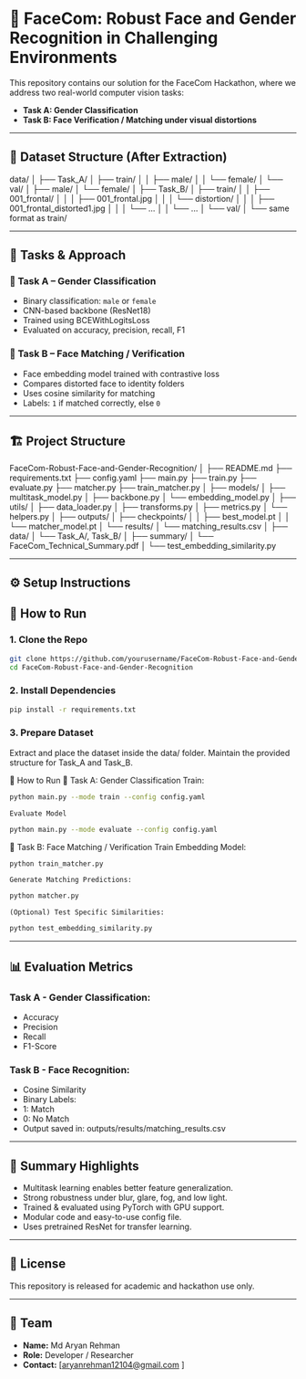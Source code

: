 # 🎯 FaceCom: Robust Face and Gender Recognition in Challenging Environments

This repository contains our solution for the FaceCom Hackathon, where we address two real-world computer vision tasks:

- **Task A: Gender Classification**  
- **Task B: Face Verification / Matching under visual distortions**

---

## 📁 Dataset Structure (After Extraction)

data/
│
├── Task_A/
│   ├── train/
│   │   ├── male/
│   │   └── female/
│   └── val/
│       ├── male/
│       └── female/
│
├── Task_B/
│   ├── train/
│   │   ├── 001_frontal/
│   │   │   ├── 001_frontal.jpg
│   │   │   └── distortion/
│   │   │       ├── 001_frontal_distorted1.jpg
│   │   │       └── ...
│   │   └── ...
│   └── val/
│       └── same format as train/

---

## 🧠 Tasks & Approach

### 🔹 Task A – Gender Classification
- Binary classification: `male` or `female`
- CNN-based backbone (ResNet18)
- Trained using BCEWithLogitsLoss
- Evaluated on accuracy, precision, recall, F1

### 🔹 Task B – Face Matching / Verification
- Face embedding model trained with contrastive loss
- Compares distorted face to identity folders
- Uses cosine similarity for matching
- Labels: `1` if matched correctly, else `0`

---

## 🏗️ Project Structure

FaceCom-Robust-Face-and-Gender-Recognition/
│
├── README.md
├── requirements.txt
├── config.yaml
├── main.py
├── train.py
├── evaluate.py
├── matcher.py
├── train_matcher.py
│
├── models/
│   ├── multitask_model.py
│   ├── backbone.py
│   └── embedding_model.py
│
├── utils/
│   ├── data_loader.py
│   ├── transforms.py
│   ├── metrics.py
│   └── helpers.py
│
├── outputs/
│   ├── checkpoints/
│   │   ├── best_model.pt
│   │   └── matcher_model.pt
│   └── results/
│       └── matching_results.csv
│
├── data/
│   └── Task_A/, Task_B/
│
├── summary/
│   └── FaceCom_Technical_Summary.pdf
│
└── test_embedding_similarity.py

---

## ⚙️ Setup Instructions


## 🚀 How to Run
### 1. Clone the Repo
```bash
git clone https://github.com/yourusername/FaceCom-Robust-Face-and-Gender-Recognition.git
cd FaceCom-Robust-Face-and-Gender-Recognition
```

### 2. Install Dependencies
```bash
pip install -r requirements.txt
```

### 3. Prepare Dataset
Extract and place the dataset inside the data/ folder.
Maintain the provided structure for Task_A and Task_B.

🚀 How to Run
🔹 Task A: Gender Classification
    Train:
```bash
python main.py --mode train --config config.yaml
```

    Evaluate Model
```bash
python main.py --mode evaluate --config config.yaml
```

🔹 Task B: Face Matching / Verification
    Train Embedding Model:
```bash
python train_matcher.py
```
    Generate Matching Predictions:
```bash
python matcher.py
```
    (Optional) Test Specific Similarities:
```bash
python test_embedding_similarity.py
```

---

## 📊 Evaluation Metrics
### Task A - Gender Classification:
- Accuracy
- Precision
- Recall
- F1-Score

### Task B - Face Recognition:
- Cosine Similarity
- Binary Labels:
- 1: Match
- 0: No Match
- Output saved in: outputs/results/matching_results.csv

---

## 📌 Summary Highlights
- Multitask learning enables better feature generalization.
- Strong robustness under blur, glare, fog, and low light.
- Trained & evaluated using PyTorch with GPU support.
- Modular code and easy-to-use config file.
- Uses pretrained ResNet for transfer learning.

---

## 📄 License
This repository is released for academic and hackathon use only.

---

## 🤝 Team
- **Name:** Md Aryan Rehman
- **Role:** Developer / Researcher
- **Contact:** [aryanrehman12104@gmail.com ]
